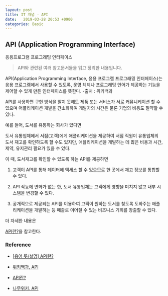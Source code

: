 ```yaml
---
layout: post
title: IT 개념 - API
date:   2019-03-28 20:53 +0900
categories: Basic
---
```


## API (Application Programming Interface)
응용프로그램 프로그래밍 인터페이스

> API와 관련된 여러 참고문서들을 읽고 정리한 내용입니다.

API(Application Programming Interface, 응용 프로그램 프로그래밍 인터페이스)는 응용 프로그램에서 사용할 수 있도록, 운영 체제나 프로그래밍 언어가 제공하는 기능을 제어할 수 있게 만든 인터페이스를 뜻한다.
-출처 : 위키백과

API를 사용하면 구현 방식을 알지 못해도 제품 또는 서비스가 서로 커뮤니케이션 할 수 있으며 어플리케이션 개발을 간소화하여 개발자의 시간은 물론 기업의 비용도 절약할 수 있다.


예를 들어, 도서를 유통하는 회사가 있다면

도서 유통업체에서 서점(고객)에게 애플리케이션을 제공하여 서점 직원이 유통업체의 도서 재고를 확인하도록 할 수도 있지만, 애플리케이션을 개발하는 데 많은 비용과 시간, 제약, 유지관리 필요가 있을 수 있다.

이 때, 도서재고를 확인할 수 있도록 하는 API를 제공하면

1. 고객이 API를 통해 데이터에 액세스 할 수 있으므로 한 곳에서 재고 정보를 통합할 수 있다.

2. API 작동에 변화가 없는 한, 도서 유통업체는 고객에게 영향을 미치지 않고 내부 시스템을 변경할 수 있다.

3. 공개적으로 제공되는 API를 이용하여 고객이 원하는 도서를 찾도록 도와주는 애플리케이션을 개발하는 등 매출로 이어질 수 있는 비즈니스 기회를 창출할 수 있다.


더 자세한 내용은

[API란?](https://www.redhat.com/ko/topics/api/what-are-application-programming-interfaces)을 참고한다.



### Reference

- [ [용어 뜻/설명] API란?](https://m.blog.naver.com/azure0777/220749852024)

- [위키백과, API](https://ko.wikipedia.org/wiki/API)

- [API란?](https://www.redhat.com/ko/topics/api/what-are-application-programming-interfaces)

- [나무위키, API](https://namu.wiki/w/API)
